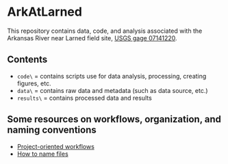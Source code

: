 # ArkAtLarned
This repository contains data, code, and analysis associated with the Arkansas River near Larned field site, [USGS gage 07141220](https://waterdata.usgs.gov/ks/nwis/uv/?site_no=07141220&PARAmeter_cd=00065,00060).

## Contents
 * `code\` = contains scripts use for data analysis, processing, creating figures, etc.
 * `data\` = contains raw data and metadata (such as data source, etc.)
 * `results\` = contains processed data and results

## Some resources on workflows, organization, and naming conventions
 * [Project-oriented workflows](https://www.tidyverse.org/blog/2017/12/workflow-vs-script/)
 * [How to name files](https://speakerdeck.com/jennybc/how-to-name-files)